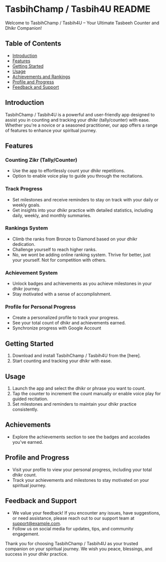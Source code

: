 # TasbihChamp / Tasbih4U README

Welcome to TasbihChamp / Tasbih4U – Your Ultimate Tasbeeh Counter and Dhikr Companion!

## Table of Contents
- [Introduction](#introduction)
- [Features](#features)
- [Getting Started](#getting-started)
- [Usage](#usage)
- [Achievements and Rankings](#achievements-and-rankings)
- [Profile and Progress](#profile-and-progress)
- [Feedback and Support](#feedback-and-support)

## Introduction
TasbihChamp / Tasbih4U is a powerful and user-friendly app designed to assist you in counting and tracking your dhikr (tally/counter) with ease. Whether you're a novice or a seasoned practitioner, our app offers a range of features to enhance your spiritual journey.

## Features

### Counting Zikr (Tally/Counter)
- Use the app to effortlessly count your dhikr repetitions.
- Option to enable voice play to guide you through the recitations.

### Track Progress
- Set milestones and receive reminders to stay on track with your daily or weekly goals.
- Get insights into your dhikr practice with detailed statistics, including daily, weekly, and monthly summaries.

### Rankings System
- Climb the ranks from Bronze to Diamond based on your dhikr dedication.
- Challenge yourself to reach higher ranks.
- No, we wont be adding online ranking system. Thrive for better, just your yourself. Not for competition with others.

### Achievement System
- Unlock badges and achievements as you achieve milestones in your dhikr journey.
- Stay motivated with a sense of accomplishment.

### Profile for Personal Progress
- Create a personalized profile to track your progress.
- See your total count of dhikr and achievements earned.
- Synchronize progress with Google Account

## Getting Started
1. Download and install TasbihChamp / Tasbih4U from the [here].
2. Start counting and tracking your dhikr with ease.

## Usage
1. Launch the app and select the dhikr or phrase you want to count.
2. Tap the counter to increment the count manually or enable voice play for guided recitation.
3. Set milestones and reminders to maintain your dhikr practice consistently.

## Achievements
- Explore the achievements section to see the badges and accolades you've earned.

## Profile and Progress
- Visit your profile to view your personal progress, including your total dhikr count.
- Track your achievements and milestones to stay motivated on your spiritual journey.

## Feedback and Support
- We value your feedback! If you encounter any issues, have suggestions, or need assistance, please reach out to our support team at [support@example.com](mailto:muhdtaufiqbinjurimi@gmail.com).
- Follow us on social media for updates, tips, and community engagement.

Thank you for choosing TasbihChamp / Tasbih4U as your trusted companion on your spiritual journey. We wish you peace, blessings, and success in your dhikr practice.
